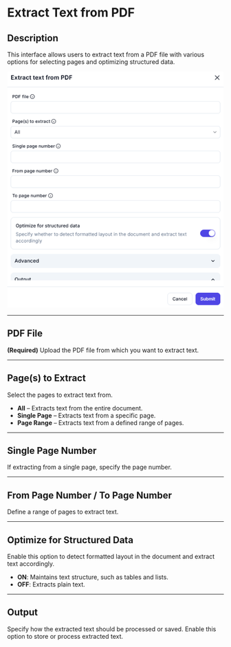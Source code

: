 # Extract Text from PDF

## **Description**

This interface allows users to extract text from a PDF file with various options for selecting pages and optimizing structured data.

![alt text](extract-text-from-pdf-1.png)

---

## PDF File  

**(Required)** Upload the PDF file from which you want to extract text.  

---

## Page(s) to Extract

Select the pages to extract text from.  

- **All** – Extracts text from the entire document.  
- **Single Page** – Extracts text from a specific page.  
- **Page Range** – Extracts text from a defined range of pages.  

---

## Single Page Number

If extracting from a single page, specify the page number.  

---

## From Page Number / To Page Number

Define a range of pages to extract text.  

---

## Optimize for Structured Data

Enable this option to detect formatted layout in the document and extract text accordingly.

- **ON**: Maintains text structure, such as tables and lists.  
- **OFF**: Extracts plain text.  

---

## Output

Specify how the extracted text should be processed or saved. Enable this option to store or process extracted text.  
